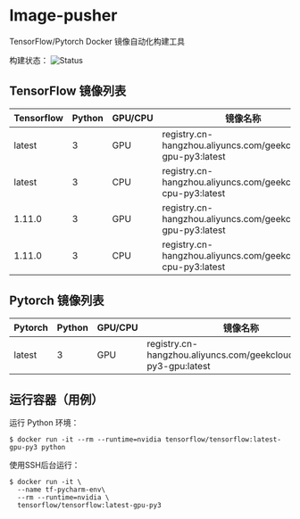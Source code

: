 # Image-pusher
TensorFlow/Pytorch Docker 镜像自动化构建工具

构建状态：  ![Status](https://www.travis-ci.org/NJUPT-ISL/image-pusher.svg?branch=master)

## TensorFlow 镜像列表

| Tensorflow | Python | GPU/CPU | 镜像名称                                                     |
| ---------- | ------ | ------- | ------------------------------------------------------------ |
| latest     | 3      | GPU     | registry.cn-hangzhou.aliyuncs.com/geekcloud/tf-gpu-py3:latest |
| latest     | 3      | CPU     | registry.cn-hangzhou.aliyuncs.com/geekcloud/tf-cpu-py3:latest |
| 1.11.0     | 3      | GPU     | registry.cn-hangzhou.aliyuncs.com/geekcloud/tf-gpu-py3:latest |
| 1.11.0     | 3      | CPU     | registry.cn-hangzhou.aliyuncs.com/geekcloud/tf-cpu-py3:latest |

## Pytorch 镜像列表

| Pytorch | Python | GPU/CPU | 镜像名称                                                     |
| ---------- | ------ | ------- | ------------------------------------------------------------ |
| latest     | 3      | GPU     | registry.cn-hangzhou.aliyuncs.com/geekcloud/pytorch-py3-gpu:latest |

## 运行容器（用例）

运行 Python 环境：

```shell
$ docker run -it --rm --runtime=nvidia tensorflow/tensorflow:latest-gpu-py3 python
```

使用SSH后台运行：

```shell
$ docker run -it \
  --name tf-pycharm-env\ 
  --rm --runtime=nvidia \
  tensorflow/tensorflow:latest-gpu-py3
```

